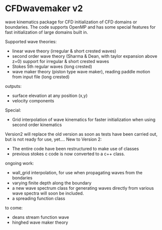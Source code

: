 # CFDwavemaker v2
wave kinematics package for CFD initialization of CFD domains or boundaries.
The code supports OpenMP and has some special features for fast initialization of large domains built in.

Supported wave theories: 
- linear wave theory (irregular & short crested waves)
- second order wave theory (Sharma & Dean, with taylor expansion above z=0) support for irregular & short crested waves 
- Stokes 5th regular waves (long crested)
- wave maker theory (piston type wave maker), reading paddle motion from input file (long crested)

outputs: 
- surface elevation at any position (x,y)
- velocity components

Special:
- Grid interpolation of wave kinematics for faster initialization when using second order kinematics

Version2 will replace the old version as soon as tests have been carried out, but is not ready for use, yet....
New to Version 2:
- The entire code have been restructured to make use of classes
- previous stokes c code is now converted to a c++ class.

ongoing work:
- wall_grid interpolation, for use when propagating waves from the bondaries
- varying finite depth along the boundary
- a new wave spectrum class for generating waves directly from various wave spectra will soon be included.
- a spreading function class

to come:
- deans stream function wave
- hinghed wave maker theory
